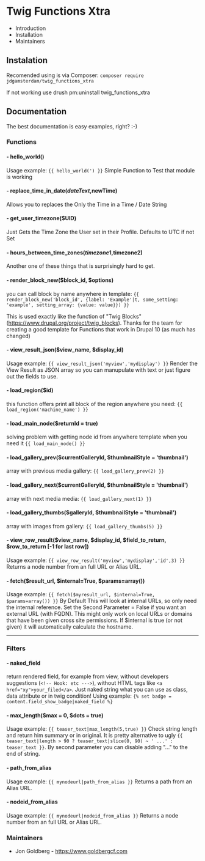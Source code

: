# Twig Functions Xtra

* Introduction
* Installation
* Maintainers

## Instalation
Recomended using is via Composer:
`composer require jdgamsterdam/twig_functions_xtra`

If not working use drush pm:uninstall twig_functions_xtra

## Documentation

The best documentation is easy examples, right? :-)

### Functions


#### - hello_world()
Usage example: ```{{ hello_world(') }}``` Simple Function to Test that module is working

#### - replace_time_in_date($dateText,$newTime)
Allows you to replaces the Only the Time in a Time / Date String

#### - get_user_timezone($UID)
Just Gets the Time Zone the User set in their Profile. Defaults to UTC if not Set

#### - hours_between_time_zones($timezone1,$timezone2)
Another one of these things that is surprisingly hard to get.

#### - render_block_new($block_id, $options)
you can call block by name anywhere in template: ```{{ render_block_new('block_id', {label: 'Example'|t, some_setting: 'example', setting_array: {value: value}}) }}```

This is used exactly like the function of "Twig Blocks" (https://www.drupal.org/project/twig_blocks). Thanks for the team for creating a good template for Functions that work in Drupal 10 (as much has changed)  

#### - view_result_json($view_name, $display_id)
Usage example: ```{{ view_result_json('myview','mydisplay') }}``` Render the View Result as JSON array so you can manupulate with text or just figure out the fields to use.

#### - load_region($id)
this function offers print all block of the region anywhere you need: ```{{ load_region('machine_name') }}```

#### - load_main_node($returnId = true)
solving problem with getting node id from anywhere template when you need it ```{{ load_main_node() }}```

#### - load_gallery_prev($currentGalleryId, $thumbnailStyle = 'thumbnail')
array with previous media gallery: ```{{ load_gallery_prev(2) }}```

#### - load_gallery_next($currentGalleryId, $thumbnailStyle = 'thumbnail')
array with next media media: ```{{ load_gallery_next(1) }}```

#### - load_gallery_thumbs($galleryId, $thumbnailStyle = 'thumbnail')
array with images from gallery: ```{{ load_gallery_thumbs(5) }}```

#### - view_row_result($view_name, $display_id, $field_to_return, $row_to_return [-1 for last row])
Usage example: ```{{ view_row_result('myview','mydisplay','id',3) }}``` Returns a node number from an full URL or Alias URL.

#### - fetch($result_url, $internal=True, $params=array())
Usage example: ```{{ fetch($myresult_url, $internal=True, $params=array()) }}``` By Default This will look at internal URLs, so only need the internal reference.  Set the Second Parameter = False if you want an external URL (with FQDN). This might only work on local URLs or domains that have been given cross site permissions. If $internal is true (or not given) it will automatically calculate the hostname.  
            
------

### Filters

#### - naked_field
return rendered field, for example from view, without developers suggestions (```<!-- Hook: etc --->```), without HTML tags like `<a href="xy">your_filed</a>`. Just naked string what you can use as class, data attribute or in twig condition! Using example: `{% set badge = content.field_show_badge|naked_field %}`

#### - max_length($max = 0, $dots = true)
Usage example: ```{{ teaser_text|max_length(5,true) }}``` Check string length and return him summary or in original. It is pretty alternative to ugly ```{{ teaser_text|length > 90 ? teaser_text|slice(0, 90) ~ ' ...' : teaser_text }}```. By second parameter you can disable adding "..." to the end of string.

#### - path_from_alias
Usage example: ```{{ mynodeurl|path_from_alias }}``` Returns a path from an Alias URL.

#### - nodeid_from_alias
Usage example: ```{{ mynodeurl|nodeid_from_alias }}``` Returns a node number from an full URL or Alias URL.


### Maintainers

* Jon Goldberg - https://www.goldbergcf.com 